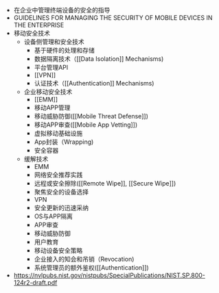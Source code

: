 - 在企业中管理终端设备的安全的指导
- GUIDELINES FOR MANAGING THE SECURITY OF MOBILE DEVICES IN THE ENTERPRISE
- 移动安全技术
	- 设备侧管理和安全技术
		- 基于硬件的处理和存储
		- 数据隔离技术（[[Data Isolation]] Mechanisms)
		- 平台管理API
		- [[VPN]]
		- 认证技术（[[Authentication]] Mechanisms)
	- 企业移动安全技术
		- [[EMM]]
		- 移动APP管理
		- 移动威胁防御([[Mobile Threat Defense]])
		- 移动APP审查([[Mobile App Vetting]])
		- 虚拟移动基础设施
		- App封装（Wrapping)
		- 安全容器
	- 缓解技术
		- EMM
		- 网络安全推荐实践
		- 远程或安全擦除([[Remote Wipe]], [[Secure Wipe]])
		- 聚焦安全的设备选择
		- VPN
		- 安全更新的迅速采纳
		- OS与APP隔离
		- APP审查
		- 移动威胁防御
		- 用户教育
		- 移动设备安全策略
		- 企业接入的知会和吊销（Revocation)
		- 系统管理员的额外鉴权([[Authentication]])
- https://nvlpubs.nist.gov/nistpubs/SpecialPublications/NIST.SP.800-124r2-draft.pdf